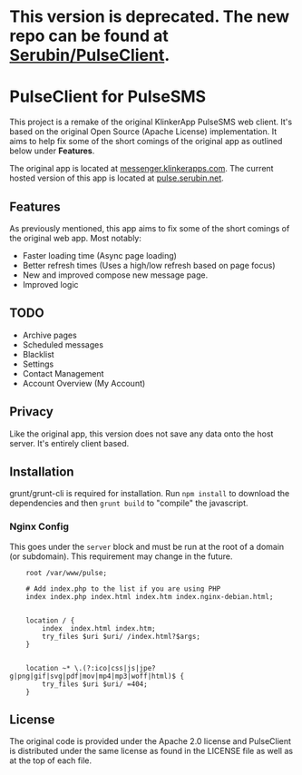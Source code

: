 # This version is deprecated. The new repo can be found at [Serubin/PulseClient](https://github.com/Serubin/PulseClient).
# PulseClient for PulseSMS
This project is a remake of the original KlinkerApp PulseSMS web client. It's based on the original Open Source (Apache License) implementation. It aims to help fix some of the short comings of the original app as outlined below under **Features**. 

The original app is located at [messenger.klinkerapps.com](https://messenger.klinkerapps.com/). The current hosted version of this app is located at [pulse.serubin.net](https://pulse.serubin.net). 

## Features
As previously mentioned, this app aims to fix some of the short comings of the original web app. Most notably:
* Faster loading time (Async page loading)
* Better refresh times (Uses a high/low refresh based on page focus)
* New and improved compose new message page.
* Improved logic

## TODO
* Archive pages
* Scheduled messages
* Blacklist 
* Settings
* Contact Management
* Account Overview (My Account)

## Privacy
Like the original app, this version does not save any data onto the host server. It's entirely client based.

## Installation
grunt/grunt-cli is required for installation. Run `npm install` to download the dependencies and then `grunt build` to "compile" the javascript.

### Nginx Config
This goes under the `server` block and must be run at the root of a domain (or subdomain). This requirement may change in the future.
```
    root /var/www/pulse;

    # Add index.php to the list if you are using PHP
    index index.php index.html index.htm index.nginx-debian.html;


    location / {
        index  index.html index.htm;
        try_files $uri $uri/ /index.html?$args;
    }


    location ~* \.(?:ico|css|js|jpe?g|png|gif|svg|pdf|mov|mp4|mp3|woff|html)$ {
        try_files $uri $uri/ =404;
    }
```

## License
The original code is provided under the Apache 2.0 license and PulseClient is distributed under the same license as found in the LICENSE file as well as at the top of each file.

